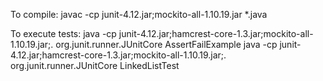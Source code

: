 To compile:
javac -cp junit-4.12.jar;mockito-all-1.10.19.jar *.java

To execute tests:
java -cp junit-4.12.jar;hamcrest-core-1.3.jar;mockito-all-1.10.19.jar;. org.junit.runner.JUnitCore AssertFailExample
java -cp junit-4.12.jar;hamcrest-core-1.3.jar;mockito-all-1.10.19.jar;. org.junit.runner.JUnitCore LinkedListTest
